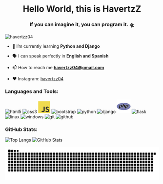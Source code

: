 <h1 align="center">Hello World, this is HavertzZ</h1>   
<h3 align="center">If you can imagine it, you can program it. 🛸</h3>
<p align="left"> <img src="https://komarev.com/ghpvc/?username=havertzz04&label=Profile%20views&color=0e75b6&style=flat" alt="havertzz04"/></p>

- 🌱 I’m currently learning **Python and Django**

- 🗣️ I can speak perfectly in **English and Spanish**

- 📫 How to reach me **havertzz04@gmail.com**

- ❤️ Instagram: [havertzz04](https://www.instagram.com/havertzz04/)

<h3 align="left">Languages and Tools:</h3>
<p align="left"> 
            <img class="images-list" src="https://cdn4.iconfinder.com/data/icons/iconsimple-programming/512/html-512.png" alt="html5" width="40" height="40"/>  
            <img class="images-list" src="https://static-00.iconduck.com/assets.00/file-type-css-icon-1806x2048-r5fwjl3p.png" alt="css3" width="40" height="40"/>  
            <img class="images-list" src="https://raw.githubusercontent.com/devicons/devicon/master/icons/javascript/javascript-original.svg" alt="javascript" width="40" height="40"/>  
            <img class="images-list" src="https://upload.wikimedia.org/wikipedia/commons/thumb/b/b2/Bootstrap_logo.svg/2560px-Bootstrap_logo.svg.png" alt="bootstrap" width="45" height="40"/> 
            <img class="images-list" src="https://www.vikingsoftware.com/wp-content/uploads/2024/02/Python.png" alt="python" width="40" height="40"/> 
            <img class="images-list" src="https://cdn.worldvectorlogo.com/logos/django.svg" alt="django" width="40" height="40" "/> 
            <img class="images-list" src="https://raw.githubusercontent.com/devicons/devicon/master/icons/php/php-original.svg" alt="php" width="45" height="45"/>  
            <img class="images-list" src="https://www.manualweb.net/img/logos/flask.png" alt="flask" width="40" height="50"/> 
            <img class="images-list" src="https://upload.wikimedia.org/wikipedia/commons/thumb/3/35/Tux.svg/1727px-Tux.svg.png" alt="linux" width="40" height="45"/>
            <img class="images-list" src="https://upload.wikimedia.org/wikipedia/commons/thumb/3/34/Windows_logo_-_2012_derivative.svg/1200px-Windows_logo_-_2012_derivative.svg.png" alt="windows" width="40" height="40"/> 
            <img class="images-list" src="https://avatars.githubusercontent.com/u/18133?s=280&v=4" alt="git" width="42" height="42"/> 
            <img class="images-list" src="https://cdn-icons-png.freepik.com/512/4494/4494756.png" alt="github" width="40" height="40"/> 
</p>

<h3 align="left">GitHub Stats:</h3>
<p align="left">
    <img src="https://github-readme-stats.vercel.app/api/top-langs?username=havertzz04&show_icons=true&theme=tokyonight&title_color=f5fdff&hide_border=true&layout=compact&locale=en" alt="Top Langs" style="height:13rem;"/>
    <img src="https://github-readme-stats.vercel.app/api?username=havertzz04&show_icons=true&theme=tokyonight&title_color=f5fdff&hide_border=true&locale=en" alt="GitHub Stats" style="height:13rem;"/>
</p>

<picture>
  <source media="(prefers-color-scheme: dark)" srcset="https://raw.githubusercontent.com/CODE-G-ROOT/CODE-G-ROOT/output/github-contribution-grid-snake-dark.svg">
  <img alt="github contribution grid snake animation" src="https://raw.githubusercontent.com/CODE-G-ROOT/CODE-G-ROOT/output/github-contribution-grid-snake.svg">
</picture>

